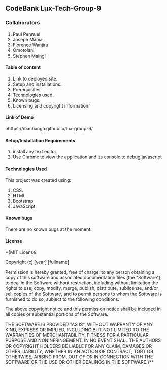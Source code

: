 ## CodeBank Lux-Tech-Group-9

### Collaborators
1. Paul Pennuel
2. Joseph Mania
3. Florence Wanjiru
4. Omotolani
5. Stephen Maingi

#### Table of content
1. Link to deployed site.
2. Setup and installations.
3. Prerequisites.
4. Technologies used.
5. Known bugs.
6. Licensing and copyright information.'

#### Link of Demo
hhttps://machanga.github.io/lux-group-9/

#### Setup/Installation Requirements
1. install any text editor
2. Use Chrome to view the application and its console to debug javascript

#### Technologies Used
This project was created using:

1. CSS.
2. HTML.
3. Bootstrap
4. JavaScript

#### Known bugs
There are no known bugs at the moment.

#### License
*{MIT License

Copyright (c) [year] [fullname]

Permission is hereby granted, free of charge, to any person obtaining a copy of this software and associated documentation files (the "Software"), to deal in the Software without restriction, including without limitation the rights to use, copy, modify, merge, publish, distribute, sublicense, and/or sell copies of the Software, and to permit persons to whom the Software is furnished to do so, subject to the following conditions:

The above copyright notice and this permission notice shall be included in all copies or substantial portions of the Software.

THE SOFTWARE IS PROVIDED "AS IS", WITHOUT WARRANTY OF ANY KIND, EXPRESS OR IMPLIED, INCLUDING BUT NOT LIMITED TO THE WARRANTIES OF MERCHANTABILITY, FITNESS FOR A PARTICULAR PURPOSE AND NONINFRINGEMENT. IN NO EVENT SHALL THE AUTHORS OR COPYRIGHT HOLDERS BE LIABLE FOR ANY CLAIM, DAMAGES OR OTHER LIABILITY, WHETHER IN AN ACTION OF CONTRACT, TORT OR OTHERWISE, ARISING FROM, OUT OF OR IN CONNECTION WITH THE SOFTWARE OR THE USE OR OTHER DEALINGS IN THE SOFTWARE.}**
